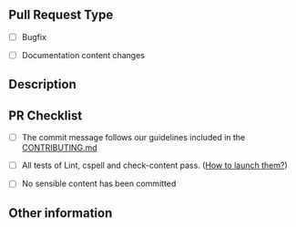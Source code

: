 <!--
    Thank you for proposing this Pull Request. We ask you first to follow this template to include the information needed for a more comprehensible review.
-->

## Pull Request Type
<!-- What kind of change does this PR introduce? Please check the one that applies to this PR using "x".  -->

- [ ] Bugfix
- [ ] Documentation content changes


## Description

<!-- 
    Please include here a description of the Pull Request: what you are modifying, why you are proposing it, why is important..
    Feel free to link a relevant issue that might be affected by your updates.
-->

## PR Checklist

<!-- TODO: Include update for the CONTRIBUTING file up-to-date regarding information about the commit -->
- [ ] The commit message follows our guidelines included in the [CONTRIBUTING.md](../blob/main/CONTRIBUTING.md#how-to-submit-a-pr)
- [ ] All tests of Lint, cspell and check-content pass. ([How to launch them?](../blob/main/CONTRIBUTING.md#content-checks))
- [ ] No sensible content has been committed


## Other information

<!-- Use this space to include more information about your pull request. If you don't need to add anything, feel free to remove this section. -->